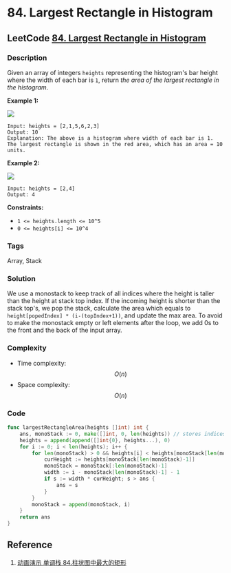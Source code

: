 # 84. Largest Rectangle in Histogram

## LeetCode [84. Largest Rectangle in Histogram](title)

### Description

Given an array of integers `heights` representing the histogram's bar height where the width of each bar is `1`, return _the area of the largest rectangle in the histogram_.

**Example 1:**

![](https://assets.leetcode.com/uploads/2021/01/04/histogram.jpg)

```text
Input: heights = [2,1,5,6,2,3]
Output: 10
Explanation: The above is a histogram where width of each bar is 1.
The largest rectangle is shown in the red area, which has an area = 10 units.
```

**Example 2:**

![](https://assets.leetcode.com/uploads/2021/01/04/histogram-1.jpg)

```text
Input: heights = [2,4]
Output: 4
```

**Constraints:**

* `1 <= heights.length <= 10^5`
* `0 <= heights[i] <= 10^4`

### Tags

Array, Stack

### Solution

We use a monostack to keep track of all indices where the height is taller than the height at stack top index. If the incoming height is shorter than the stack top's, we pop the stack, calculate the area which equals to `height[popedIndex] * (i-(topIndex+1))`, and update the max area. To avoid to make the monostack empty or left elements after the loop, we add 0s to the front and the back of the input array.

### Complexity

* Time complexity: $$O(n)$$
* Space complexity: $$O(n)$$

### Code

```go
func largestRectangleArea(heights []int) int {
	ans, monoStack := 0, make([]int, 0, len(heights)) // stores indices
	heights = append(append([]int{0}, heights...), 0)
	for i := 0; i < len(heights); i++ {
		for len(monoStack) > 0 && heights[i] < heights[monoStack[len(monoStack)-1]] {
			curHeight := heights[monoStack[len(monoStack)-1]]
			monoStack = monoStack[:len(monoStack)-1]
			width := i - monoStack[len(monoStack)-1] - 1
			if s := width * curHeight; s > ans {
				ans = s
			}
		}
		monoStack = append(monoStack, i)
	}
	return ans
}
```

## Reference

1. [动画演示 单调栈 84.柱状图中最大的矩形](https://leetcode-cn.com/problems/largest-rectangle-in-histogram/solution/dong-hua-yan-shi-dan-diao-zhan-84zhu-zhu-03w3/)

